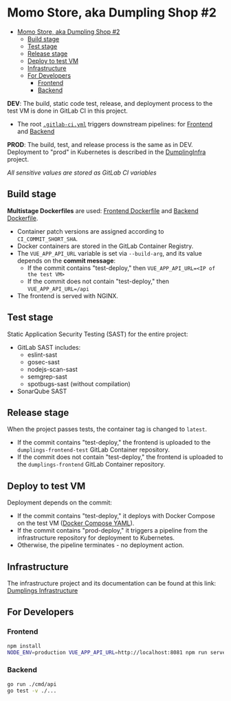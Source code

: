# Momo Store, aka Dumpling Shop #2

<!-- <img width="900" alt="image" src="https://user-images.githubusercontent.com/9394918/167876466-2c530828-d658-4efe-9064-825626cc6db5.png"> -->

- [Momo Store, aka Dumpling Shop #2](#momo-store-aka-dumpling-shop-2)
  - [Build stage](#build-stage)
  - [Test stage](#test-stage)
  - [Release stage](#release-stage)
  - [Deploy to test VM](#deploy-to-test-vm)
  - [Infrastructure](#infrastructure)
  - [For Developers](#for-developers)
    - [Frontend](#frontend)
    - [Backend](#backend)

**DEV**: The build, static code test, release, and deployment process to the test VM is done in GitLab CI in this project.
- The root [`.gitlab-ci.yml`](./.gitlab-ci.yml) triggers downstream pipelines: for [Frontend](./frontend/.gitlab-ci.yml) and [Backend](./backend/.gitlab-ci.yml) 

**PROD**: The build, test, and release process is the same as in DEV. Deployment to "prod" in Kubernetes is described in the [DumplingInfra](https://github.com/po-khmel/dumplings-infra) project.

*All sensitive values are stored as GitLab CI variables*

## Build stage

**Multistage Dockerfiles** are used: [Frontend Dockerfile](./frontend/Dockerfile) and [Backend Dockerfile](./backend/Dockerfile).
- Container patch versions are assigned according to `CI_COMMIT_SHORT_SHA`.
- Docker containers are stored in the GitLab Container Registry.
- The `VUE_APP_API_URL` variable is set via `--build-arg`, and its value depends on the **commit message**:
  - If the commit contains "test-deploy," then `VUE_APP_API_URL=<IP of the test VM>`
  - If the commit does not contain "test-deploy," then `VUE_APP_API_URL=/api`
- The frontend is served with NGINX.

## Test stage
Static Application Security Testing (SAST) for the entire project:
- GitLab SAST includes:
  - eslint-sast
  - gosec-sast
  - nodejs-scan-sast
  - semgrep-sast
  - spotbugs-sast (without compilation)
- SonarQube SAST


## Release stage
When the project passes tests, the container tag is changed to `latest`.
- If the commit contains "test-deploy," the frontend is uploaded to the `dumplings-frontend-test` GitLab Container repository.
- If the commit does not contain "test-deploy," the frontend is uploaded to the `dumplings-frontend` GitLab Container repository.


## Deploy to test VM
Deployment depends on the commit:
- If the commit contains "test-deploy," it deploys with Docker Compose on the test VM ([Docker Compose YAML](./docker-compose.yml)).
- If the commit contains "prod-deploy," it triggers a pipeline from the infrastructure repository for deployment to Kubernetes.
- Otherwise, the pipeline terminates - no deployment action.

## Infrastructure
The infrastructure project and its documentation can be found at this link: [Dumplings Infrastructure](https://github.com/po-khmel/dumplings-infra)

## For Developers
### Frontend

```bash
npm install
NODE_ENV=production VUE_APP_API_URL=http://localhost:8081 npm run serve
```

### Backend

```bash
go run ./cmd/api
go test -v ./... 
```
